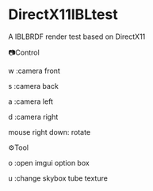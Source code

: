 # DirectX11IBLtest
A IBLBRDF render test based on DirectX11

📷Control

w :camera front

s :camera back

a :camera left

d :camera right

mouse right down: rotate

⚙️Tool

o :open imgui option box

u :change skybox tube texture
